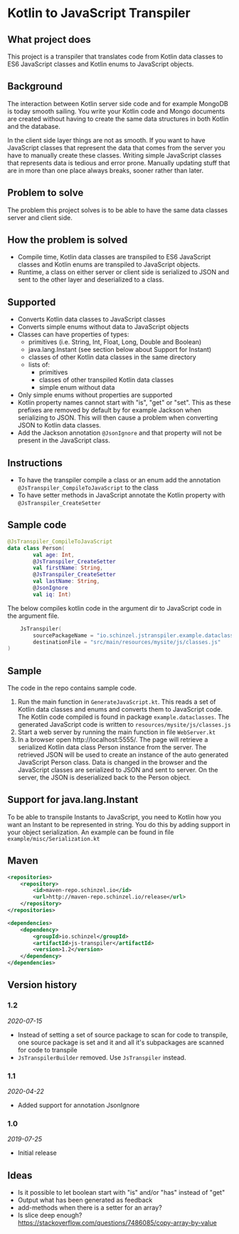 # Kotlin to JavaScript Transpiler

## What project does
This project is a transpiler that translates code from Kotlin data classes to ES6 JavaScript classes
and Kotlin enums to JavaScript objects.

## Background
The interaction between Kotlin server side code and for example MongoDB is today smooth sailing. 
You write your Kotlin code and Mongo documents are created without having to create the same data structures in both Kotlin and the database.

In the client side layer things are not as smooth. 
If you want to have JavaScript classes that represent the data that comes from the server you have to manually create these classes.
Writing simple JavaScript classes that represents data is tedious and error prone. 
Manually updating stuff that are in more than one place always breaks, sooner rather than later.

## Problem to solve
The problem this project solves is to be able to have the same data classes server and client side. 

## How the problem is solved
- Compile time, Kotlin data classes are transpiled to ES6 JavaScript classes and Kotlin enums
 are transpiled to JavaScript objects.
- Runtime, a class on either server or client side is serialized to JSON and sent to the other 
layer and deserialized to a class. 

## Supported
- Converts Kotlin data classes to JavaScript classes
- Converts simple enums without data to JavaScript objects
- Classes can have properties of types:
  - primitives (i.e. String, Int, Float, Long, Double and Boolean)
  - java.lang.Instant (see section below about Support for Instant)
  - classes of other Kotlin data classes in the same directory
  - lists of:
     - primitives
     - classes of other transpiled Kotlin data classes
     - simple enum without data
- Only simple enums without properties are supported
- Kotlin property names cannot start with "is", "get" or "set". 
This as these prefixes are removed by default by for example Jackson when serializing to JSON.
This will then cause a problem when converting JSON to Kotlin data classes.
- Add the Jackson annotation `@JsonIgnore` and that property will not be present in the JavaScript 
class.


## Instructions
- To have the transpiler compile a class or an enum add the annotation
 `@JsTranspiler_CompileToJavaScript` to the class
- To have setter methods in JavaScript annotate the Kotlin property with `@JsTranspiler_CreateSetter`

## Sample code

```kotlin
@JsTranspiler_CompileToJavaScript
data class Person(
        val age: Int,
        @JsTranspiler_CreateSetter 
        val firstName: String,
        @JsTranspiler_CreateSetter 
        val lastName: String,
        @JsonIgnore 
        val iq: Int)
```

The below compiles kotlin code in the argument dir to JavaScript code in the argument file.
```kotlin
    JsTranspiler(
        sourcePackageName = "io.schinzel.jstranspiler.example.dataclasses.dir",
        destinationFile = "src/main/resources/mysite/js/classes.js"
)
```


## Sample
The code in the repo contains sample code.
1. Run the main function in `GenerateJavaScript.kt`.
This reads a set of Kotlin data classes and enums and converts them to JavaScript code.
The Kotlin code compiled is found in package `example.dataclasses`.
The generated JavaScript code is written to `resources/mysite/js/classes.js`
2. Start a web server by running the main function in file `WebServer.kt`
3. In a browser open http://localhost:5555/.
The page will retrieve a serialized Kotlin data class Person instance from the server.
The retrieved JSON will be used to create an instance of the auto generated JavaScript Person class.
Data is changed in the browser and the JavaScript classes are serialized to JSON and sent to server.
On the server, the JSON is deserialized back to the Person object. 

## Support for java.lang.Instant
To be able to transpile Instants to JavaScript, you need to Kotlin how you want an Instant to be 
represented in string. You do this by adding support in your object serialization. An example can 
be found in file `example/misc/Serialization.kt`

## Maven
```xml
<repositories>
	<repository>
		<id>maven-repo.schinzel.io</id>
		<url>http://maven-repo.schinzel.io/release</url>
	</repository>
</repositories>    
```

```xml
<dependencies>
	<dependency>
		<groupId>io.schinzel</groupId>
		<artifactId>js-transpiler</artifactId>
		<version>1.2</version>
	</dependency>
</dependencies>    
```

## Version history
### 1.2
_2020-07-15_
- Instead of setting a set of source package to scan for code to transpile, one source package 
is set and it and all it's subpackages are scanned for code to transpile
- `JsTranspilerBuilder` removed. Use `JsTranspiler` instead.
### 1.1
_2020-04-22_
- Added support for annotation JsonIgnore
### 1.0
_2019-07-25_
- Initial release

## Ideas 
- Is it possible to let boolean start with "is" and/or "has" instead of "get"
- Output what has been generated as feedback
- add-methods when there is a setter for an array?
- Is slice deep enough?
https://stackoverflow.com/questions/7486085/copy-array-by-value
